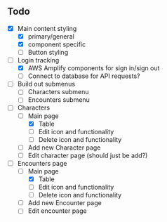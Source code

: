 ## Todo

- [x] Main content styling
  - [x] primary/general
  - [x] component specific
  - [ ] Button styling
- [ ] Login tracking
  - [x] AWS Amplify components for sign in/sign out
  - [ ] Connect to database for API requests?
- [ ] Build out submenus
  - [ ] Characters submenu
  - [ ] Encounters submenu
- [ ] Characters
  - [ ] Main page
    - [x] Table
    - [ ] Edit icon and functionality
    - [ ] Delete icon and functionality
  - [ ] Add new Character page
  - [ ] Edit character page (should just be add?)
- [ ] Encounters page
  - [ ] Main page
    - [x] Table
    - [ ] Edit icon and functionality
    - [ ] Delete icon and functionality
  - [ ] Add new Encounter page
  - [ ] Edit encounter page
